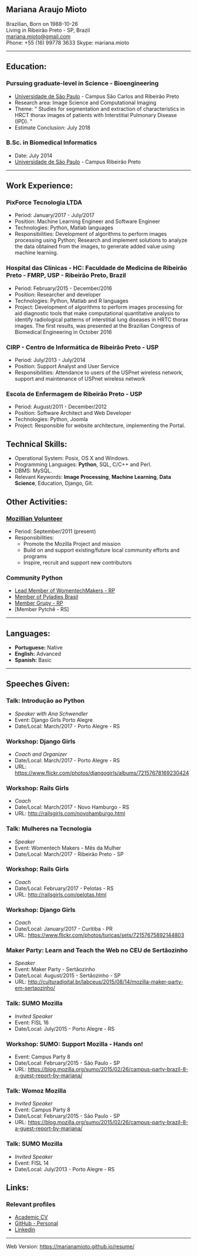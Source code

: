 ## Mariana Araujo Mioto


Brazilian, Born on 1988-10-26  
Living in Ribeirão Preto \- SP, Brazil  
[mariana.mioto@gmail.com](mailto:mariana.mioto@gmail.com)  
Phone: +55 (16) 99778 3633
Skype: mariana.mioto

* * *

## Education:

### Pursuing graduate-level in Science - Bioengineering
  * [Universidade de São Paulo](http://en.wikipedia.org/wiki/University_of_São_Paulo) \- Campus São Carlos and Ribeirão Preto
  * Research area: Image Science and Computational Imaging 
  * Theme: " Studies for segmentation and extraction of characteristics in HRCT thorax images of patients with Interstitial Pulmonary  Disease (IPD). "
  * Estimate Conclusion: July 2018


### B.Sc. in Biomedical Informatics

  * Date: July 2014
  * [Universidade de São Paulo](http://en.wikipedia.org/wiki/University_of_São_Paulo) \- Campus Ribeirão Preto
  
* * *

## Work Experience:

### PixForce Tecnologia LTDA

* Period: January/2017 - July/2017
* Position: Machine Learning Engineer and Software Engineer
* Technologies: Python, Matlab languages
* Responsibilities: Development of algorithms to perform images processing using Python; Research and implement solutions to analyze the data obtained from the images, to generate added value using machine learning.

### Hospital das Clínicas - HC: Faculdade de Medicina de Ribeirão Preto - FMRP, USP - Ribeirão Preto, Brazil

* Period: February/2015 - December/2016
* Position: Researcher and developer
* Technologies: Python, Matlab and R languages
* Project: Development of algorithms to perform images processing for aid diagnostic tools that make computational quantitative analysis to identify radiological patterns of interstitial lung diseases in HRTC thorax images. The first results, was presented at the Brazilian Congress of Biomedical Engineering in October 2016

### CIRP - Centro de Informática de Ribeirão Preto - USP 

* Period: July/2013 - July/2014
* Position: Support Analyst and User Service
* Responsibilities: Attendance to users of the USPnet wireless network, support and maintenance of USPnet wireless network

### Escola de Enfermagem de Ribeirão Preto - USP

* Period: August/2011 - December/2012
* Position: Software Architect and Web Developer
* Technologies: Python, Joomla
* Project: Responsible for website architecture, implementing the Portal.


## Technical Skills:

  * Operational System: Posix, OS X and Windows.
  * Programming Languages: **Python**, SQL, C/C++ and Perl.
  * DBMS: MySQL.
  * Relevant Keywords: **Image Processing**, **Machine Learning**, **Data Science**, Education, Django, Git.

<div class="page-break"></div>

## Other Activities:


### [Mozillian Volunteer](https://mozillians.org/pt-BR/)

  * Period: September/2011 (present)
  * Responsibilities:
    * Promote the Mozilla Project and mission
    * Build on and support existing/future local community efforts and programs
    * Inspire, recruit and support new contributors

### Community Python
  * [Lead Member of WomentechMakers - RP](http://wtmribeiraopreto.com.br/)
  * [Member of Pyladies Brasil](http://brasil.pyladies.com/)
  * [Member Grupy - RP](https://grupyrp.slack.com)
  * [Member Pytchê - RS]

* * *

## Languages:

  * **Portuguese:** Native
  * **English:** Advanced
  * **Spanish:** Basic

* * *
<div class="no-print"></div>

## Speeches Given:

### Talk: Introdução ao Python
<div class="no-print"></div>
  
  * *Speaker with Ana Schwendler*
  * Event: Django Girls Porto Alegre
  * Date/Local: March/2017 - Porto Alegre - RS

### Workshop: Django Girls
<div class="no-print"></div>

  * *Coach and Organizer*
  * Date/Local: March/2017 - Porto Alegre - RS
  * URL:  <https://www.flickr.com/photos/djangogirls/albums/72157678169230424>

### Workshop: Rails Girls
<div class="no-print"></div>

  * *Coach*
  * Date/Local: March/2017 - Novo Hamburgo - RS
  * URL:  <http://railsgirls.com/novohamburgo.html>

### Talk: Mulheres na Tecnologia
<div class="no-print"></div>
  
  * *Speaker*
  * Event: Womentech Makers - Mês da Mulher
  * Date/Local: March/2017 - Ribeirão Preto - SP

### Workshop: Rails Girls
<div class="no-print"></div>

  * *Coach*
  * Date/Local: February/2017 - Pelotas - RS
  * URL:  <http://railsgirls.com/pelotas.html>

### Workshop: Django Girls
<div class="no-print"></div>

  * *Coach*
  * Date/Local: January/2017 - Curitiba - PR
  * URL: <https://www.flickr.com/photos/turicas/sets/72157675892144803>

### Maker Party: Learn and Teach the Web no CEU de Sertãozinho
<div class="no-print"></div>

  * *Speaker*
  * Event: Maker Party - Sertãozinho
  * Date/Local: August/2015 - Sertãozinho - SP
  * URL: <http://culturadigital.br/labceus/2015/08/14/mozilla-maker-party-em-sertaozinho/>
  

### Talk: SUMO Mozilla
<div class="no-print"></div>
  
  * *Invited Speaker*
  * Event: FISL 16
  * Date/Local: July/2015 - Porto Alegre - RS


### Workshop: SUMO: Support Mozilla - Hands on!
<div class="no-print"></div>

  * Event: Campus Party 8
  * Date/Local: February/2015 - São Paulo - SP
  * URL: <https://blog.mozilla.org/sumo/2015/02/26/campus-party-brazil-8-a-guest-report-by-mariana/>
  
### Talk: Womoz Mozilla
<div class="no-print"></div>

  * *Invited Speaker*
  * Event: Campus Party 8
  * Date/Local: February/2015 - São Paulo - SP
  * URL: <https://blog.mozilla.org/sumo/2015/02/26/campus-party-brazil-8-a-guest-report-by-mariana/>

### Talk: SUMO Mozilla
<div class="no-print"></div>
  
  * *Invited Speaker*
  * Event: FISL 14
  * Date/Local: July/2013 - Porto Alegre - RS

## Links:
<div class="no-print"></div>

### Relevant profiles
<div class="no-print"></div>

  * [Academic CV](http://lattes.cnpq.br/6078674903287443)
  * [GitHub - Personal](https://github.com/marianamioto)
  * [Linkedin](https://br.linkedin.com/in/mariana-mioto)

* * *

Web Version: https://marianamioto.github.io/resume/

